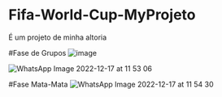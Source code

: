 
# Fifa-World-Cup-MyProjeto
É um projeto de minha altoria 

#Fase de Grupos
![image](https://user-images.githubusercontent.com/88322749/208248262-0b106de1-787a-4201-9625-17ec9f0671a8.png)

![WhatsApp Image 2022-12-17 at 11 53 06](https://user-images.githubusercontent.com/88322749/208248680-2de81928-7699-4778-8bda-ae58cef17493.jpeg)

#Fase Mata-Mata
![WhatsApp Image 2022-12-17 at 11 54 30](https://user-images.githubusercontent.com/88322749/208248294-eca1a211-4abe-47ad-992f-bca8f65b9207.jpeg)
